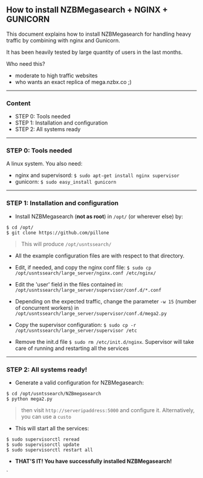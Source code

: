 ## How to install NZBMegasearch + NGINX + GUNICORN

This document explains how to install NZBMegasearch for handling heavy traffic by combining with nginx and Gunicorn.


It has been heavily tested by large quantity of users in the last months.

Who need this?

* moderate to high traffic websites
* who wants an exact replica of mega.nzbx.co ;)

---

### Content

* STEP 0: Tools needed 
* STEP 1: Installation and configuration
* STEP 2: All systems ready

---

### STEP 0: Tools needed

A linux system. You also need:

* nginx and supervisord: `$ sudo apt-get install nginx supervisor`
* gunicorn: `$ sudo easy_install gunicorn`

---

### STEP 1: Installation and configuration

* Install NZBMegasearch (**not as root**) in `/opt/` (or wherever else) by:  
```
$ cd /opt/
$ git clone https://github.com/pillone
```
> This will produce `/opt/usntssearch/`

* All the example configuration files are with respect to that directory.

* Edit, if needed, and copy the nginx conf file: `$ sudo cp /opt/usntssearch/large_server/nginx.conf /etc/nginx/` 

* Edit the 'user' field in the files contained in: `/opt/usntssearch/large_server/supervisor/conf.d/*.conf`


* Depending on the expected traffic, change the parameter `-w 15` (number of concurrent workers) in `/opt/usntssearch/large_server/supervisor/conf.d/mega2.py`

* Copy the supervisor configuration: `$ sudo cp -r /opt/usntssearch/large_server/supervisor /etc`

* Remove the init.d file `$ sudo rm /etc/init.d/nginx`. Supervisor will take care of running and restarting all the services

---

### STEP 2: All systems ready!

* Generate a valid configuration for  NZBMegasearch:
```
$ cd /opt/usntssearch/NZBmegasearch
$ python mega2.py
``` 
> then visit `http://serveripaddress:5000` and configure it. Alternatively, you can use a `custo`

* This will start all the services:
```
$ sudo supervisorctl reread
$ sudo supervisorctl update
$ sudo supervisorctl restart all
```

* **THAT'S IT! You have successfully installed NZBMegasearch!**

`



